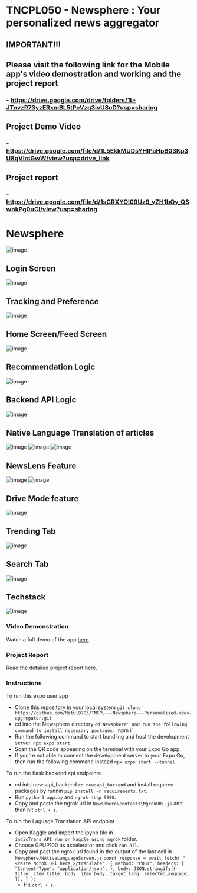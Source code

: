 # TNCPL050 - Newsphere : Your personalized news aggregator

## IMPORTANT!!!
## Please visit the following link for the Mobile app's video demostration and working and the project report
  ### - https://drive.google.com/drive/folders/1L-JTnvzR73yzERxmBL5tPcVzq3ivU8oD?usp=sharing


## Project Demo Video
 ### - https://drive.google.com/file/d/1L5EkkMUDsYHlPaHpB03Kp3U8qVIrcGwW/view?usp=drive_link

## Project report
 ### - https://drive.google.com/file/d/1sGRXYOl09Uz9_yZH1bOy_QSwpkPg0uCl/view?usp=sharing


# Newsphere

![image](https://github.com/Mitul9703/TNCPL---Newsphere---Personalised-news-aggregator/assets/60043776/215edb91-0ddb-4870-afb7-ff5703f785dd)


## Login Screen

![image](https://github.com/Mitul9703/TNCPL---Newsphere---Personalised-news-aggregator/assets/60043776/eff259d1-9eff-4cce-b0f9-c7988558930e)

## Tracking and Preference

![image](https://github.com/Mitul9703/TNCPL---Newsphere---Personalised-news-aggregator/assets/60043776/821725fa-0238-4633-8be6-037714b8b4eb)

## Home Screen/Feed Screen

![image](https://github.com/Mitul9703/TNCPL---Newsphere---Personalised-news-aggregator/assets/60043776/ab2bda01-b7df-40e6-8e5e-becd8b3f2f93)


## Recommendation Logic

![image](https://github.com/Mitul9703/TNCPL---Newsphere---Personalised-news-aggregator/assets/60043776/9c5869b3-b8a9-4638-81e7-4bfef3581617)

## Backend API Logic

![image](https://github.com/Mitul9703/TNCPL---Newsphere---Personalised-news-aggregator/assets/60043776/aae42a12-a846-4b84-8fd1-92c6c310a86c)

## Native Language Translation of articles

![image](https://github.com/Mitul9703/TNCPL---Newsphere---Personalised-news-aggregator/assets/60043776/3fcc0809-28f5-4b5b-b763-78f4657c8a7c)
![image](https://github.com/Mitul9703/TNCPL---Newsphere---Personalised-news-aggregator/assets/60043776/c4ada7d1-64b1-4562-81df-b290ed6e23fb)
![image](https://github.com/Mitul9703/TNCPL---Newsphere---Personalised-news-aggregator/assets/60043776/1228466b-7e9e-4f36-a698-969885de7b6d)

## NewsLens Feature
![image](https://github.com/Mitul9703/TNCPL---Newsphere---Personalised-news-aggregator/assets/60043776/2f4978c7-ab9a-47f5-a72d-22990acedcbc)
![image](https://github.com/Mitul9703/TNCPL---Newsphere---Personalised-news-aggregator/assets/60043776/bf2ed3e8-8f4d-4f9a-868d-52e2f510fe85)

## Drive Mode feature
![image](https://github.com/Mitul9703/TNCPL---Newsphere---Personalised-news-aggregator/assets/60043776/f2a5a7d7-858a-4aca-a1cf-8bb2c2eae7f9)

## Trending Tab
![image](https://github.com/Mitul9703/TNCPL---Newsphere---Personalised-news-aggregator/assets/60043776/4de4199c-84c8-42ef-b828-5789242fa866)

## Search Tab
![image](https://github.com/Mitul9703/TNCPL---Newsphere---Personalised-news-aggregator/assets/60043776/433d4bd4-8d73-42b1-9f15-613f8ecbc9ca)

## Techstack
![image](https://github.com/Mitul9703/TNCPL---Newsphere---Personalised-news-aggregator/assets/60043776/cb44a705-8e75-4902-816f-5c8effa5b1b8)


### Video Demonstration
Watch a full demo of the app [here](https://drive.google.com/file/d/1L5EkkMUDsYHlPaHpB03Kp3U8qVIrcGwW/view?usp=sharing).

### Project Report
Read the detailed project report [here](https://drive.google.com/file/d/1L5EkkMUDsYHlPaHpB03Kp3U8qVIrcGwW/view?usp=sharing).




### Instructions

To run this expo user app

- Clone this repository in your local system
  `git clone https://github.com/Mitul9703/TNCPL---Newsphere---Personalised-news-aggregator.git`
- cd into the Newsphere directory `cd Newsphere' and run the following command to install necessary packages.
  `npm i`
- Run the following command to start bundling and host the development server.
    `npx expo start`
- Scan the QR code appearing on the terminal with your Expo Go app.
- If you're not able to connect the development server to your Expo Go, then run the following command instead
    `npx expo start --tunnel`

To run the flask backend api endpoints

- cd into newsapi_backend `cd newsapi_backend` and install required packages by runnin `pip install -r requirements.txt`.
- Run `python3 app.py` and `ngrok http 5000`.
- Copy and paste the ngrok url in `Newsphere\contants\NgrokURL.js` and then hit `ctrl + s`.

To run the Laguage Translation API endpoint

- Open Kaggle and import the ipynb file in `indicTrans_API_run_on_kaggle_using_ngrok` folder.
- Choose GPUP100 as accelerator and click `run all`.
- Copy and past the ngrok url found in the output of the last cell in `Newsphere/NAtiveLanguageScreen.js`
  `const response = await fetch(
        "<Paste Ngrok URl here >/translate",
        {
          method: "POST",
          headers: {
            "Content-Type": "application/json",
          },
          body: JSON.stringify({
            title: item.title,
            body: item.body,
            target_lang: selectedLanguage,
          }),
        }
      );`
  - Hit `ctrl + s`.
